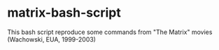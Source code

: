 # matrix-bash-script
This bash script reproduce some commands from "The Matrix" movies (Wachowski, EUA, 1999-2003)
